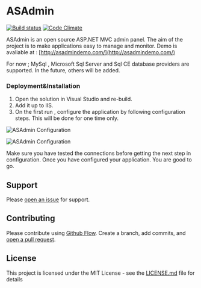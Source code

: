 # ASAdmin
[![Build status](https://ci.appveyor.com/api/projects/status/5o16sha9dq29sofm?svg=true)](https://ci.appveyor.com/project/NazmiAltun/asadmin)
[![Code Climate](https://codeclimate.com/github/NazmiAltun/ASAdmin.png)](https://codeclimate.com/github/NazmiAltun/ASAdmin)

ASAdmin is an open source ASP.NET MVC  admin panel. The aim of the project is to make applications easy to manage and monitor.
Demo is avaliable at : [http://asadmindemo.com/](http://asadmindemo.com/)

For now ; MySql , Microsoft Sql Server  and  Sql CE database providers are supported. In the future, others will be added.

### 

### Deployment&Installation
1. Open the solution in Visual Studio and re-build.
2. Add it up to IIS.
3. On the first run ,  configure the application by following configuration steps. This will be done for one time only.

![ASAdmin Configuration](https://raw.githubusercontent.com/NazmiAltun/ASAdmin/master/Images/Install_1.PNG)

![ASAdmin Configuration](https://raw.githubusercontent.com/NazmiAltun/ASAdmin/master/Images/Install_2.PNG)

Make sure you have tested the connections before getting the next step in configuration. Once you have configured your application. 
You are good to go.

## Support
Please [open an issue](https://github.com/NazmiAltun/ASAdmin/issues/new) for support.

## Contributing

Please contribute using [Github Flow](https://guides.github.com/introduction/flow/). Create a branch, add commits, and [open a pull request](https://github.com/NazmiAltun/ASAdmin/compare/).

## License

This project is licensed under the MIT License - see the [LICENSE.md](LICENSE.md) file for details
